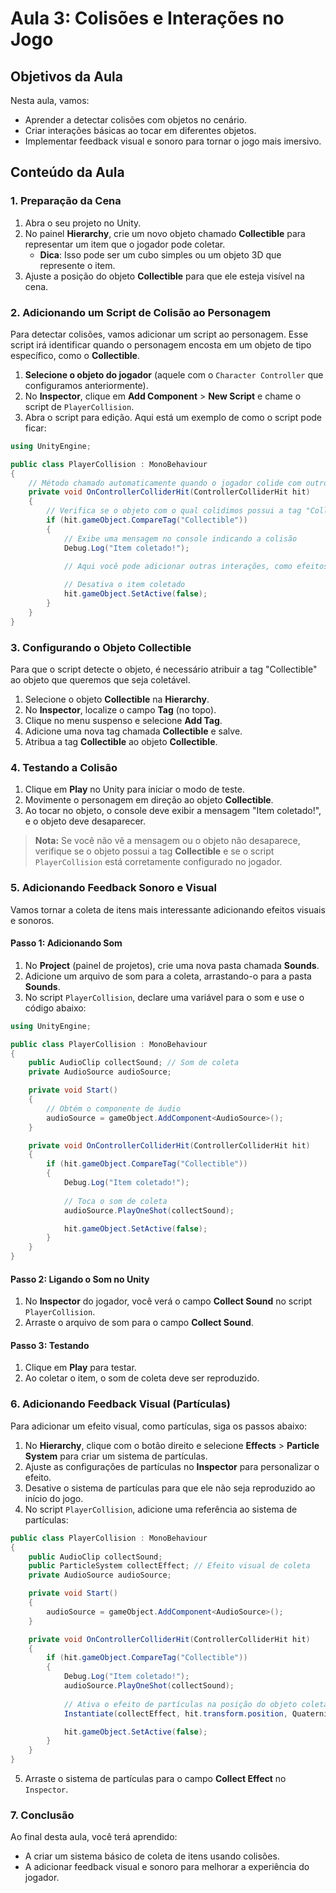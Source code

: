 # Aula 3: Colisões e Interações no Jogo

## Objetivos da Aula
Nesta aula, vamos:
- Aprender a detectar colisões com objetos no cenário.
- Criar interações básicas ao tocar em diferentes objetos.
- Implementar feedback visual e sonoro para tornar o jogo mais imersivo.

## Conteúdo da Aula

### 1. Preparação da Cena

1. Abra o seu projeto no Unity.
2. No painel **Hierarchy**, crie um novo objeto chamado **Collectible** para representar um item que o jogador pode coletar.
   - **Dica**: Isso pode ser um cubo simples ou um objeto 3D que represente o item.
3. Ajuste a posição do objeto **Collectible** para que ele esteja visível na cena.

### 2. Adicionando um Script de Colisão ao Personagem

Para detectar colisões, vamos adicionar um script ao personagem. Esse script irá identificar quando o personagem encosta em um objeto de tipo específico, como o **Collectible**.

1. **Selecione o objeto do jogador** (aquele com o `Character Controller` que configuramos anteriormente).
2. No **Inspector**, clique em **Add Component** > **New Script** e chame o script de `PlayerCollision`.
3. Abra o script para edição. Aqui está um exemplo de como o script pode ficar:

```csharp
using UnityEngine;

public class PlayerCollision : MonoBehaviour
{
    // Método chamado automaticamente quando o jogador colide com outro objeto
    private void OnControllerColliderHit(ControllerColliderHit hit)
    {
        // Verifica se o objeto com o qual colidimos possui a tag "Collectible"
        if (hit.gameObject.CompareTag("Collectible"))
        {
            // Exibe uma mensagem no console indicando a colisão
            Debug.Log("Item coletado!");

            // Aqui você pode adicionar outras interações, como efeitos sonoros, pontos, etc.
            
            // Desativa o item coletado
            hit.gameObject.SetActive(false);
        }
    }
}
```

### 3. Configurando o Objeto Collectible

Para que o script detecte o objeto, é necessário atribuir a tag "Collectible" ao objeto que queremos que seja coletável.

1. Selecione o objeto **Collectible** na **Hierarchy**.
2. No **Inspector**, localize o campo **Tag** (no topo).
3. Clique no menu suspenso e selecione **Add Tag**.
4. Adicione uma nova tag chamada **Collectible** e salve.
5. Atribua a tag **Collectible** ao objeto **Collectible**.

### 4. Testando a Colisão

1. Clique em **Play** no Unity para iniciar o modo de teste.
2. Movimente o personagem em direção ao objeto **Collectible**.
3. Ao tocar no objeto, o console deve exibir a mensagem "Item coletado!", e o objeto deve desaparecer.

> **Nota:** Se você não vê a mensagem ou o objeto não desaparece, verifique se o objeto possui a tag **Collectible** e se o script `PlayerCollision` está corretamente configurado no jogador.

### 5. Adicionando Feedback Sonoro e Visual

Vamos tornar a coleta de itens mais interessante adicionando efeitos visuais e sonoros.

#### Passo 1: Adicionando Som

1. No **Project** (painel de projetos), crie uma nova pasta chamada **Sounds**.
2. Adicione um arquivo de som para a coleta, arrastando-o para a pasta **Sounds**.
3. No script `PlayerCollision`, declare uma variável para o som e use o código abaixo:

```csharp
using UnityEngine;

public class PlayerCollision : MonoBehaviour
{
    public AudioClip collectSound; // Som de coleta
    private AudioSource audioSource;

    private void Start()
    {
        // Obtém o componente de áudio
        audioSource = gameObject.AddComponent<AudioSource>();
    }

    private void OnControllerColliderHit(ControllerColliderHit hit)
    {
        if (hit.gameObject.CompareTag("Collectible"))
        {
            Debug.Log("Item coletado!");
            
            // Toca o som de coleta
            audioSource.PlayOneShot(collectSound);

            hit.gameObject.SetActive(false);
        }
    }
}
```

#### Passo 2: Ligando o Som no Unity

1. No **Inspector** do jogador, você verá o campo **Collect Sound** no script `PlayerCollision`.
2. Arraste o arquivo de som para o campo **Collect Sound**.

#### Passo 3: Testando

1. Clique em **Play** para testar.
2. Ao coletar o item, o som de coleta deve ser reproduzido.

### 6. Adicionando Feedback Visual (Partículas)

Para adicionar um efeito visual, como partículas, siga os passos abaixo:

1. No **Hierarchy**, clique com o botão direito e selecione **Effects** > **Particle System** para criar um sistema de partículas.
2. Ajuste as configurações de partículas no **Inspector** para personalizar o efeito.
3. Desative o sistema de partículas para que ele não seja reproduzido ao início do jogo.
4. No script `PlayerCollision`, adicione uma referência ao sistema de partículas:

```csharp
public class PlayerCollision : MonoBehaviour
{
    public AudioClip collectSound;
    public ParticleSystem collectEffect; // Efeito visual de coleta
    private AudioSource audioSource;

    private void Start()
    {
        audioSource = gameObject.AddComponent<AudioSource>();
    }

    private void OnControllerColliderHit(ControllerColliderHit hit)
    {
        if (hit.gameObject.CompareTag("Collectible"))
        {
            Debug.Log("Item coletado!");
            audioSource.PlayOneShot(collectSound);
            
            // Ativa o efeito de partículas na posição do objeto coletado
            Instantiate(collectEffect, hit.transform.position, Quaternion.identity);

            hit.gameObject.SetActive(false);
        }
    }
}
```

5. Arraste o sistema de partículas para o campo **Collect Effect** no `Inspector`.

### 7. Conclusão

Ao final desta aula, você terá aprendido:
- A criar um sistema básico de coleta de itens usando colisões.
- A adicionar feedback visual e sonoro para melhorar a experiência do jogador.
